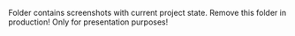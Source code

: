 Folder contains screenshots with current project state.
Remove this folder in production! Only for presentation purposes!
